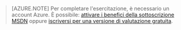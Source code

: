 ﻿> [AZURE.NOTE]
> Per completare l'esercitazione, è necessario un account Azure. È possibile: <a href="http://azure.microsoft.com/pricing/member-offers/msdn-benefits-details/" target="_blank">attivare i benefici della sottoscrizione MSDN</a> oppure <a href="http://azure.microsoft.com/pricing/free-trial/" target="_blank">iscriversi per una versione di valutazione gratuita</a>.

<!--HONumber=45--> 

